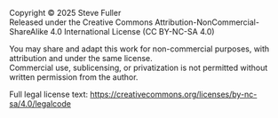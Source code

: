 Copyright © 2025 Steve Fuller  
Released under the Creative Commons Attribution-NonCommercial-ShareAlike 4.0 International License (CC BY-NC-SA 4.0)

You may share and adapt this work for non-commercial purposes, with attribution and under the same license.  
Commercial use, sublicensing, or privatization is not permitted without written permission from the author.

Full legal license text: https://creativecommons.org/licenses/by-nc-sa/4.0/legalcode
